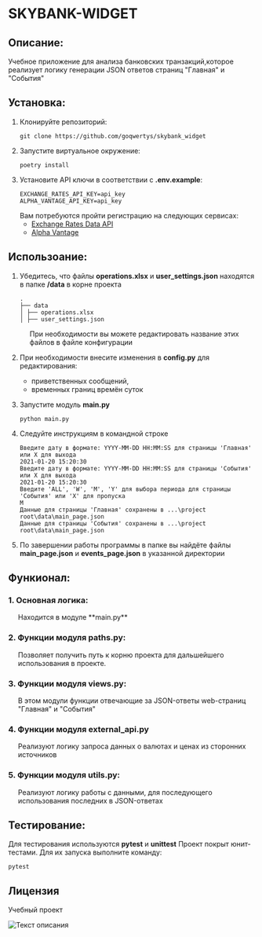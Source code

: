 # SKYBANK-WIDGET
## Описание:
Учебное приложение для анализа банковских транзакций,которое реализует логику генерации JSON ответов страниц "Главная" и "События"

## Установка:
1. Клонируйте репозиторий:
   ```
   git clone https://github.com/goqwertys/skybank_widget
   ```
2. Запустите виртуальное окружение:
    ```
    poetry install
   ```
3. Установите API ключи в соответствии с **.env.example**:
   ```
   EXCHANGE_RATES_API_KEY=api_key
   ALPHA_VANTAGE_API_KEY=api_key
   ```
   Вам потребуются пройти регистрацию на следующих сервисах:  
   - [Exchange Rates Data API](https://apilayer.com/marketplace/exchangerates_data-api)
   - [Alpha Vantage](https://www.alphavantage.co/)

## Использоание:
1. Убедитесь, что файлы **operations.xlsx** и **user_settings.json** находятся в папке **/data** в корне проекта
   ```
   .
   ├── data
   │ ├── operations.xlsx
   │ ├── user_settings.json
   ```
   <div style="padding-left: 20px">
   При необходимости вы можете редактировать название этих файлов в файле конфигурации
   </div>

2. При необходимости внесите изменения в **config.py** для редактирования:
   - приветственных сообщений,
   - временных границ времён суток
3. Запустите модуль **main.py**  
    ```
    python main.py
    ```
4. Следуйте инструкциям в командной строке
   ```
   Введите дату в формате: YYYY-MM-DD HH:MM:SS для страницы 'Главная' или X для выхода
   2021-01-20 15:20:30
   Введите дату в формате: YYYY-MM-DD HH:MM:SS для страницы 'События' или X для выхода
   2021-01-20 15:20:30
   Введите 'ALL', 'W', 'M', 'Y' для выбора периода для страницы 'События' или 'X' для пропуска
   M
   Данные для страницы 'Главная' сохранены в ...\project root\data\main_page.json
   Данные для страницы 'События' сохранены в ...\project root\data\main_page.json
   ```
5. По завершении работы программы в папке вы найдёте файлы **main_page.json** и **events_page.json** в указанной директории
## Функионал:

### 1. Основная логика:
<div style="padding-left: 20px">
Находится в модуле **main.py**
</div>

### 2. Функции модуля **paths.py**:
<div style="padding-left: 20px">
Позволяет получить путь к корню проекта для дальшейшего использования в проекте.
</div>

### 3. Функции модуля **views.py**:
<div style="padding-left: 20px">
В этом модули функции отвечающие за JSON-ответы web-страниц "Главная" и "События"
</div>

### 4. Функции модуля **external_api.py**
<div style="padding-left: 20px">
Реализуют логику запроса данных о валютах и ценах из сторонних источников
</div>

### 5. Функции модуля **utils.py**:
<div style="padding-left: 20px">
Реализуют логику работы с данными, для последующего использования последних в JSON-ответах
</div>

## Тестирование:

Для тестирования используются **pytest** и **unittest**
Проект покрыт юнит-тестами. Для их запуска выполните команду:

```
pytest
```
## Лицензия

Учебный проект

![Текст описания](https://static.tildacdn.com/tild3364-3965-4237-b664-363533643431/Group_1321317003.svg)
